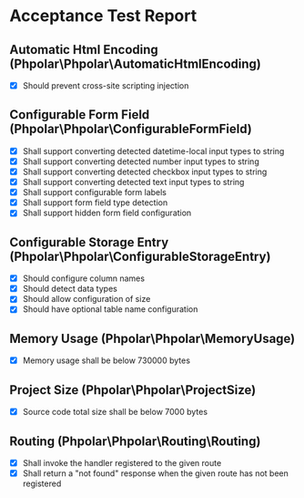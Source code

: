 # Acceptance Test Report

## Automatic Html Encoding (Phpolar\Phpolar\AutomaticHtmlEncoding)
- [x] Should prevent cross-site scripting injection

## Configurable Form Field (Phpolar\Phpolar\ConfigurableFormField)
- [x] Shall support converting detected datetime-local input types to string
- [x] Shall support converting detected number input types to string
- [x] Shall support converting detected checkbox input types to string
- [x] Shall support converting detected text input types to string
- [x] Shall support configurable form labels
- [x] Shall support form field type detection
- [x] Shall support hidden form field configuration

## Configurable Storage Entry (Phpolar\Phpolar\ConfigurableStorageEntry)
- [x] Should configure column names
- [x] Should detect data types
- [x] Should allow configuration of size
- [x] Should have optional table name configuration

## Memory Usage (Phpolar\Phpolar\MemoryUsage)
- [x] Memory usage shall be below 730000 bytes

## Project Size (Phpolar\Phpolar\ProjectSize)
- [x] Source code total size shall be below 7000 bytes

## Routing (Phpolar\Phpolar\Routing\Routing)
- [x] Shall invoke the handler registered to the given route
- [x] Shall return a "not found" response when the given route has not been registered
